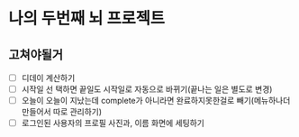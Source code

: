 # 나의 두번째 뇌 프로젝트

## 고쳐야될거

- [ ] 디데이 계산하기
- [ ] 시작일 선 택하면 끝일도 시작일로 자동으로 바뀌기(끝나는 일은 별도로 변경)
- [ ] 오늘이 오늘이 지났는데 complete가 아니라면 완료하지못한걸로 빼기(메뉴하나더 만들어서 따로 관리하기)
- [ ] 로그인된 사용자의 프로필 사진과, 이름 화면에 세팅하기